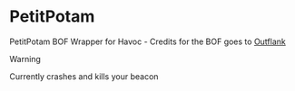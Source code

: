 # PetitPotam
PetitPotam BOF Wrapper for Havoc - Credits for the BOF goes to [Outflank](https://github.com/outflanknl/C2-Tool-Collection/tree/main/BOF/PetitPotam)

>[!warning]
>Currently crashes and kills your beacon